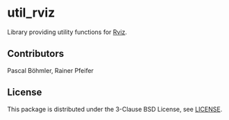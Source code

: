 # util_rviz

Library providing utility functions for [Rviz](http://wiki.ros.org/rviz).

## Contributors
Pascal Böhmler, Rainer Pfeifer

## License
This package is distributed under the 3-Clause BSD License, see [LICENSE](LICENSE).
